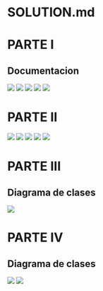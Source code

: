 # SOLUTION.md

# PARTE I
## Documentacion
![](img\thumbnail_Image.jpg)
![](img\evidencia2.jpg)
![](img\evidencia3.jpg)
![](img\evidencia4.jpg)
![](img\evidencia5.jpg)




# PARTE II
![](img\evidencia6.jpg)
![](img\evidencia7.jpg)
![](img\evidencia8.jpg)
![](img\evidencia9.jpg)
![](img\evidencia10.jpg)




# PARTE III
## Diagrama de clases
![](img\shapes-class-diagram.svg)

# PARTE IV
## Diagrama de clases
![](img\sabanapayroll-class-diagram.png)
![](img\evidenciaparte4.PNG)
